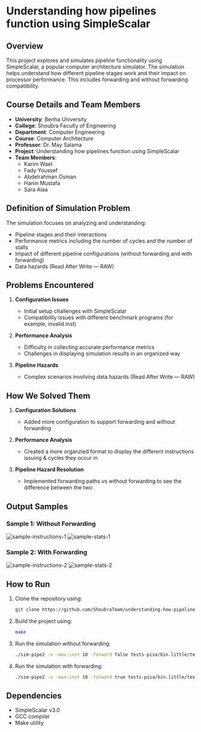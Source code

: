# Understanding how pipelines function using SimpleScalar

## Overview
This project explores and simulates pipeline functionality using SimpleScalar, a popular computer architecture simulator. The simulation helps understand how different pipeline stages work and their impact on processor performance. This includes forwarding and without forwarding compatibility.

## Course Details and Team Members
- **University**: Benha University
- **College**: Shoubra Faculty of Engineering
- **Department**: Computer Engineering
- **Course**: Computer Architecture
- **Professor**: Dr. May Salama
- **Project**: Understanding how pipelines function using SimpleScalar
- **Team Members**:
  - Karim Wael
  - Fady Youssef
  - Abdelrahman Osman
  - Hanin Mustafa
  - Sara Alaa

## Definition of Simulation Problem
The simulation focuses on analyzing and understanding:
- Pipeline stages and their interactions
- Performance metrics including the number of cycles and the number of stalls
- Impact of different pipeline configurations (without forwarding and with forwarding)
- Data hazards (Read After Write — RAW)

## Problems Encountered
1. **Configuration Issues**
   - Initial setup challenges with SimpleScalar
   - Compatibility issues with different benchmark programs (for example, invalid inst)

2. **Performance Analysis**
   - Difficulty in collecting accurate performance metrics
   - Challenges in displaying simulation results in an organized way

3. **Pipeline Hazards**
   - Complex scenarios involving data hazards (Read After Write — RAW)

## How We Solved Them
1. **Configuration Solutions**
   - Added more configuration to support forwarding and without forwarding

2. **Performance Analysis**
   - Created a more organzied format to display the different instructions issuing & cycles they occur in

3. **Pipeline Hazard Resolution**
   - Implemented forwarding paths vs without forwarding to see the difference between the two

## Output Samples
### Sample 1: Without Forwarding
![sample-instructions-1](https://i.ibb.co/qYGZwVQf/image.png)
![sample-stats-1](https://i.ibb.co/Hf4KD9Q6/image.png)

### Sample 2: With Forwarding
![sample-instructions-2](https://i.ibb.co/Swz1rzc4/image.png)
![sample-stats-2](https://i.ibb.co/xSwxTdJ4/image.png)

## How to Run
1. Clone the repository using:
    ```bash
    git clone https://github.com/ShoubraTeam/understanding-how-pipelines-function.git
    ```
2. Build the project using:
   ```bash
   make
   ```
3. Run the simulation without forwarding:
   ```bash
   ./sim-pipe2 -v -max:inst 10 -forward false tests-pisa/bin.little/test-math
   ```
4. Run the simulation with forwarding:
   ```bash
   ./sim-pipe2 -v -max:inst 10 -forward true tests-pisa/bin.little/test-math
   ```

## Dependencies
- SimpleScalar v3.0
- GCC compiler
- Make utility

